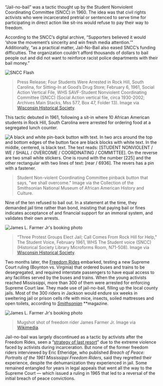 “Jail-no-bail” was a tactic thought up by the Student Nonviolent Coordinating Committee (SNCC) in 1960. The idea was that civil rights activists who were incarcerated pretrial or sentenced to serve time for participating in direct action like sit-ins would refuse to pay their way to freedom.

According to the SNCC’s digital archive, “Supporters believed it would ‘show the movement’s sincerity and win fresh media attention.’” Additionally, “as a practical matter, Jail-No-Bail also eased SNCC’s funding difficulties. The organization couldn’t afford thousands of dollars to bail people out and did not want to reinforce racist police departments with their bail money.”


![SNCC Flash](sncc-flash.jpg)
> Press Release; Four Students Were Arrested in Rock Hill, South Carolina, for Sitting-In at Good’s Drug Store; February 6, 1961, Social Action Vertical File, WHS SAVF-Student Nonviolent Coordinating Committee (SNCC) (Social Action vertical file, circa 1930-2002; Archives Main Stacks, Mss 577, Box 47, Folder 13). Image via [Wisconsin Historical Society](http://content.wisconsinhistory.org/cdm/ref/collection/p15932coll2/id/66664).


This tactic debuted in 1961, following a sit-in where 10 African American students in Rock Hill, South Carolina were arrested for ordering food at a segregated lunch counter.

![A black and white pin-back button with text. In two arcs around the top and bottom edges of the button face are black blocks with white text. In the middle, centered, is black text. The text reads: [STUDENT NONVIOLENT / WE / SHALL / OVERCOME / COORDINATING / COMMITTEE]. On the reverse are two small white stickers. One is round with the number [225] and the other rectangular with two lines of text: [rear / 6936]. The revers has a pin with a fastener.](sncc-button.jpg)
> Student Non-violent Coordinating Committee pinback button that says, "we shall overcome." Image via the Collection of the Smithsonian National Museum of African American History and Culture.

Nine of the ten refused to bail out. In a statement at the time, they demanded jail time rather than bond, insisting that paying bail or fines indicates acceptance of and financial support for an immoral system, and validates their own arrests.

![James L. Farmer Jr's booking photo](student-voice.jpg)
> “Three Protest Groups Elect Jail; Call Comes From Rock Hill for Help," The Student Voice, February 1961, WHS The Student voice (SNCC) (Historical Society Library Microforms Room, N71-508). Image via [Wisconsin Historical Society](http://content.wisconsinhistory.org/cdm/ref/collection/p15932coll2/id/66664).


Two months later, the [Freedom Rides](http://www.core-online.org/History/freedom%20rides.htm) embarked, testing a new Supreme Court ruling (Boynton vs. Virginia) that ordered buses and trains to be desegregated, and required interstate passengers to have equal access to any facilities served by the buses and trains. When the young activists reached Mississippi, more than 300 of them were arrested for enforcing Supreme Court law. They made use of jail-no-bail, filling up the local county jails. Most of the 300 riders in Jackson would endure six weeks in sweltering jail or prison cells rife with mice, insects, soiled mattresses and open toilets, according to [*Smithsonian*](https://www.smithsonianmag.com/history/the-freedom-riders-then-and-now-45351758/) **magazine.

![James L. Farmer Jr's booking photo](James_L_Farmer_Jr_mugsthot_1961.jpg)
> Mugshot shot of freedom rider James Farmer Jr. Image via [Wikimedia](https://en.wikipedia.org/wiki/James_Farmer#/media/File:James_L_Farmer_Jr_mugsthot_1961.jpg).

Jail-no-bail was largely discontinued as a tactic by activists after the Freedom Rides, seen a “[strategy of last resort](https://www.crmvet.org/tim/timhis61.htm#1961rockhill)” due to the extreme violence faced by activists during incarceration. But none of the former freedom riders interviewed by Eric Etheridge, who published *Breach of Peace: Portraits of the 1961 Mississippi Freedom Riders*, said they regretted their experience, despite the dehumanization they experienced in jail. Some remained entangled for years in legal appeals that went all the way to the Supreme Court — which issued a ruling in 1965 that led to a reversal of the initial breach of peace convictions.
